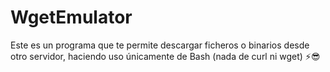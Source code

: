# WgetEmulator
Este es un programa que te permite descargar ficheros o binarios desde otro servidor, haciendo uso únicamente de Bash (nada de curl ni wget) ⚡😎
